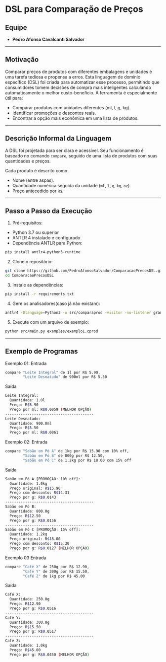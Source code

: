 # DSL para Comparação de Preços

## Equipe
- **Pedro Afonso Cavalcanti Salvador**

---

## Motivação
Comparar preços de produtos com diferentes embalagens e unidades é uma tarefa tediosa e propensa a erros. Esta linguagem de domínio específico (DSL) foi criada para automatizar esse processo, permitindo que consumidores tomem decisões de compra mais inteligentes calculando automaticamente o melhor custo-benefício.
A ferramenta é especialmente útil para:
- Comparar produtos com unidades diferentes (ml, l, g, kg).
- Identificar promoções e descontos reais.
- Encontrar a opção mais econômica em uma lista de produtos.

---

## Descrição Informal da Linguagem
A DSL foi projetada para ser clara e acessível. Seu funcionamento é baseado no comando `compare`, seguido de uma lista de produtos com suas quantidades e preços.

Cada produto é descrito como:
- Nome (entre aspas).
- Quantidade numérica seguida da unidade (`ml`, `l`, `g`, `kg`, `oz`).
- Preço antecedido por `R$`.

---

## Passo a Passo da Execução
1. Pré-requisitos:
- Python 3.7 ou superior
- ANTLR 4 instalado e configurado
- Dependência ANTLR para Python:
```bash
pip install antlr4-python3-runtime
```
2. Clone o repositório:
```bash
git clone https://github.com/PedroAfonsoSalvador/ComparacaoPrecosDSL.git
cd ComparacaoPrecosDSL
```
3. Instale as dependências:
```bash
pip install -r requirements.txt
```
4. Gere os analisadores(caso já não existam):
```bash
antlr4 -Dlanguage=Python3 -o src/comparaprod -visitor -no-listener grammar/ComparaProd.g4
```
5. Execute com um arquivo de exemplo:
```bash
python src/main.py examples/exemplo1.cprod
```

---

## Exemplo de Programas
Exemplo 01:
Entrada
```bash
compare "Leite Integral" de 1l por R$ 5.90,
        "Leite Desnatado" de 900ml por R$ 5.50
```
Saída
```bash
Leite Integral:
  Quantidade: 1.0l
  Preço: R$5.90
  Preço por ml: R$0.0059 (MELHOR OPÇÃO)
----------------------------------------
Leite Desnatado:
  Quantidade: 900.0ml
  Preço: R$5.50
  Preço por ml: R$0.0061
```

Exemplo 02:
Entrada
```bash
compare "Sabão em Pó A" de 1kg por R$ 15.90 com 10% off,
        "Sabão em Pó B" de 800g por R$ 12.50,
        "Sabão em Pó C" de 1.2kg por R$ 18.00 com 15% off
```
Saída
```bash
Sabão em Pó A [PROMOÇÃO: 10% off]:
  Quantidade: 1.0kg
  Preço original: R$15.90
  Preço com desconto: R$14.31
  Preço por g: R$0.0143
----------------------------------------
Sabão em Pó B:
  Quantidade: 800.0g
  Preço: R$12.50
  Preço por g: R$0.0156
----------------------------------------
Sabão em Pó C [PROMOÇÃO: 15% off]:
  Quantidade: 1.2kg
  Preço original: R$18.00
  Preço com desconto: R$15.30
  Preço por g: R$0.0127 (MELHOR OPÇÃO)
```

Exemplo 03
Entrada
```bash
compare "Café X" de 250g por R$ 12.90,
        "Café Y" de 300g por R$ 15.50,
        "Café Z" de 1kg por R$ 45.00
```
Saída
```bash
Café X:
  Quantidade: 250.0g
  Preço: R$12.90
  Preço por g: R$0.0516
----------------------------------------
Café Y:
  Quantidade: 300.0g
  Preço: R$15.50
  Preço por g: R$0.0517
----------------------------------------
Café Z:
  Quantidade: 1.0kg
  Preço: R$45.00
  Preço por g: R$0.0450 (MELHOR OPÇÃO)
```

